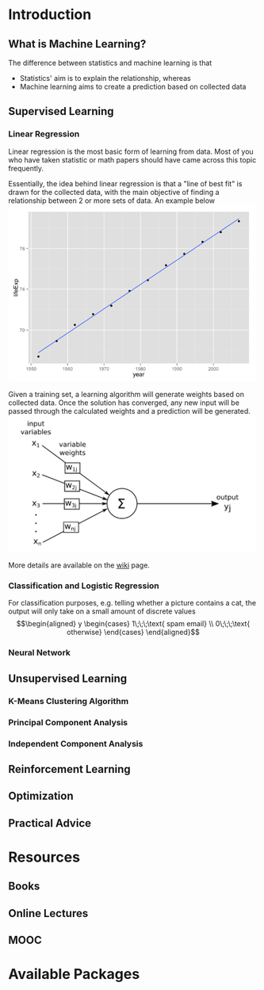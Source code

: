 # Introduction
## What is Machine Learning?
The difference between statistics and machine learning is that 
  - Statistics' aim is to explain the relationship, whereas
  - Machine learning aims to create a prediction based on collected data

## Supervised Learning 
### Linear Regression
Linear regression is the most basic form of learning from data. Most of you who have taken statistic or math papers should have came across this topic frequently. 

Essentially, the idea behind linear regression is that a "line of best fit" is drawn for the collected data, with the main objective of finding a relationship between 2 or more sets of data. An example below
<img src="https://github.com/UOADataScience/machine-learning-tutorial/blob/master/images/regression.png" width="500">
<!-- ![alt text](https://github.com/UOADataScience/machine-learning-tutorial/blob/master/images/regression.png "Linear Regression") -->

Given a training set, a learning algorithm will generate weights based on collected data. Once the solution has converged, any new input will be passed through the calculated weights and a prediction will be generated.
<img src="https://github.com/UOADataScience/machine-learning-tutorial/blob/master/images/regression_inout.png" width="500">
<!-- ![alt text](https://github.com/UOADataScience/machine-learning-tutorial/blob/master/images/regression_inout.png "Mapping from Input to Output") -->

More details are available on the [wiki](https://en.wikipedia.org/wiki/Linear_regression) page.

### Classification and Logistic Regression
For classification purposes, e.g. telling whether a picture contains a cat, the output will only take on a small amount of discrete values
$$\begin{aligned}
y
\begin{cases}
1\;\;\;\text{ spam email}  \\
0\;\;\;\text{ otherwise}
\end{cases}
\end{aligned}$$  


### Neural Network
## Unsupervised Learning
### K-Means Clustering Algorithm
### Principal Component Analysis
### Independent Component Analysis
## Reinforcement Learning
## Optimization
## Practical Advice
# Resources
## Books
## Online Lectures
## MOOC
# Available Packages